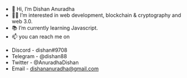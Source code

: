 - 👋 Hi, I’m Dishan Anuradha
- 👨‍💻 I’m interested in web development, blockchain & cryptography and web 3.0.
- 📚 I’m currently learning Javascript.
- 📫 you can reach me on
* Discord - dishan#9708
* Telegram - @dishan88
* Twitter - @AnuradhaDishan
* Email - dishananuradha@gmail.com

<!---
dishananuradha/dishananuradha is a ✨ special ✨ repository because its `README.md` (this file) appears on your GitHub profile.
You can click the Preview link to take a look at your changes.
--->
